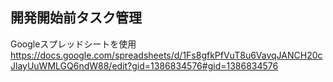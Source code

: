 ## 開発開始前タスク管理
Googleスプレッドシートを使用
https://docs.google.com/spreadsheets/d/1Fs8gfkPfVuT8u6VavqJANCH20cJlayUuWMLGQ6ndW88/edit?gid=1386834576#gid=1386834576